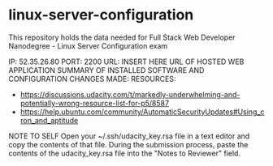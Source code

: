 # linux-server-configuration
This repository holds the data needed for Full Stack Web Developer Nanodegree - Linux Server Configuration exam

IP: 52.35.26.80
PORT:  2200
URL: INSERT HERE URL OF HOSTED WEB APPLICATION
SUMMARY OF INSTALLED SOFTWARE AND CONFIGURATION CHANGES MADE:
RESOURCES:
* https://discussions.udacity.com/t/markedly-underwhelming-and-potentially-wrong-resource-list-for-p5/8587
* https://help.ubuntu.com/community/AutomaticSecurityUpdates#Using_cron_and_aptitude

NOTE TO SELF
Open your ~/.ssh/udacity_key.rsa file in a text editor and copy the contents of that file.
During the submission process, paste the contents of the udacity_key.rsa file into the "Notes to Reviewer" field.
